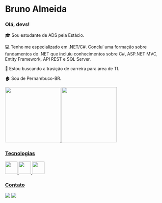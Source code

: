 # Bruno Almeida

### Olá, devs!

🎓 Sou estudante de ADS pela Estácio.

💻 Tenho me especializado em .NET/C#. Concluí uma formação sobre fundamentos de .NET que incluiu conhecimentos sobre C#, ASP.NET MVC, Entity Framework, API REST e SQL Server.

🔎 Estou buscando a trasição de carreira para área de TI.

🏠 Sou de Pernambuco-BR.

<div>
<a href="https://github.com/BrunoAlmeida1">
<img height="180em" src="https://github-readme-stats.vercel.app/api/top-langs/?username=BrunoAlmeida1&layout=compact&langs_count=7&theme=dracula"/>
<img height="180em" src="https://github-readme-stats.vercel.app/api?username=BrunoAlmeida1&show_icons=true&theme=dracula&include_all_commits=true&count_private=true"/>
</div>

### Tecnologias
<img src="https://cdn.jsdelivr.net/gh/devicons/devicon/icons/dot-net/dot-net-original.svg" width="40" height="40"/> <img src="https://cdn.jsdelivr.net/gh/devicons/devicon/icons/javascript/javascript-original.svg" width="40" height="40"/> <img src="https://cdn.jsdelivr.net/gh/devicons/devicon/icons/microsoftsqlserver/microsoftsqlserver-plain-wordmark.svg" width="40" height="40"/>


### Contato
<a href="https://www.instagram.com/bruno_pixels/?next=%2F" target="_blank"><img src="https://img.shields.io/badge/-Instagram-%23E4405F?style=for-the-badge&logo=instagram&logoColor=white" target="_blank"></a>
<a href="https://www.linkedin.com/in/brunocalmeida/" target="_blank"><img src="https://img.shields.io/badge/-LinkedIn-%230077B5?style=for-the-badge&logo=linkedin&logoColor=white" target="_blank"></a>   
</div>


